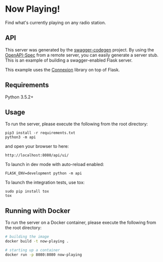 # Now Playing!

Find what's currently playing on any radio station.

## API

This server was generated by the [swagger-codegen](https://github.com/swagger-api/swagger-codegen) project. By using the
[OpenAPI-Spec](https://github.com/swagger-api/swagger-core/wiki) from a remote server, you can easily generate a server stub.  This
is an example of building a swagger-enabled Flask server.

This example uses the [Connexion](https://github.com/zalando/connexion) library on top of Flask.

## Requirements
Python 3.5.2+

## Usage
To run the server, please execute the following from the root directory:

```
pip3 install -r requirements.txt
python3 -m api
```

and open your browser to here:

```
http://localhost:8080/api/ui/
```

To launch in dev mode with auto-reload enabled:
```
FLASK_ENV=development python -m api
```

To launch the integration tests, use tox:
```
sudo pip install tox
tox
```

## Running with Docker

To run the server on a Docker container, please execute the following from the root directory:

```bash
# building the image
docker build -t now-playing .

# starting up a container
docker run -p 8080:8080 now-playing
```
